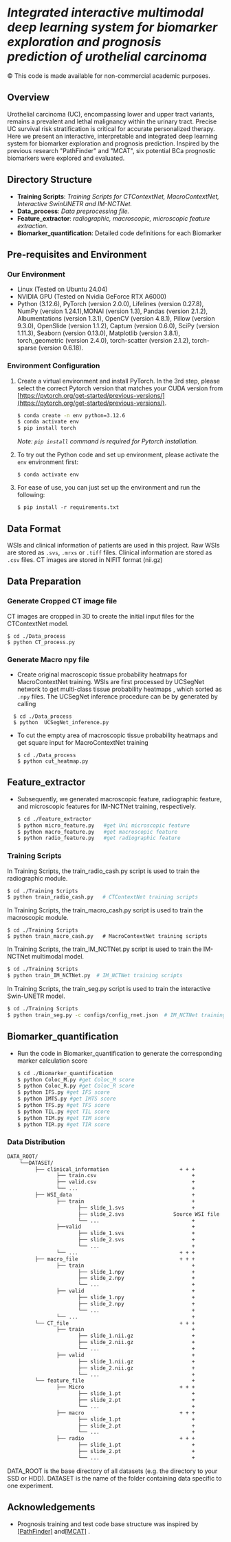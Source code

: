 # ***Integrated interactive multimodal deep learning system for biomarker exploration and prognosis prediction of urothelial carcinoma***

© This code is made available for non-commercial academic purposes. 

## Overview
Urothelial carcinoma (UC), encompassing lower and upper tract variants, remains a prevalent and lethal malignancy within the urinary tract. Precise  UC survival risk stratification is critical for accurate personalized therapy. Here we present an interactive, interpretable and  integrated deep learning system for biomarker exploration and prognosis prediction. Inspired by the previous research "PathFinder" and "MCAT", six potential BCa prognostic biomarkers were explored and evaluated.

## Directory Structure

* **Training Scripts**: *Training Scripts for CTContextNet, MacroContextNet, Interactive SwinUNETR and  IM-NCTNet.*
* **Data_process**: *Data preprocessing file.*
* **Feature_extractor**: *radiographic, macroscopic, microscopic feature extraction.*
* **Biomarker_quantification**: Detailed code definitions for each Biomarker


## Pre-requisites and Environment

### Our Environment
* Linux (Tested on Ubuntu 24.04)
* NVIDIA GPU (Tested on Nvidia GeForce RTX A6000)
* Python (3.12.6), PyTorch (version 2.0.0), Lifelines (version 0.27.8), NumPy (version 1.24.1),MONAI (version 1.3), Pandas (version 2.1.2), Albumentations (version 1.3.1), OpenCV (version 4.8.1), Pillow (version 9.3.0), OpenSlide (version 1.1.2), Captum (version 0.6.0), SciPy (version 1.11.3), Seaborn (version 0.13.0), Matplotlib (version 3.8.1), torch_geometric (version 2.4.0), torch-scatter (version 2.1.2), torch-sparse (version 0.6.18).
### Environment Configuration
1. Create a virtual environment and install PyTorch. In the 3rd step, please select the correct Pytorch version that matches your CUDA version from [https://pytorch.org/get-started/previous-versions/](https://pytorch.org/get-started/previous-versions/).
   ```bash
   $ conda create -n env python=3.12.6
   $ conda activate env
   $ pip install torch
   ```
      *Note:  `pip install` command is required for Pytorch installation.*
   
2. To try out the Python code and set up environment, please activate the `env` environment first:

   ``` shell
   $ conda activate env
   ```
3. For ease of use, you can just set up the environment and run the following:
   ``` shell
   $ pip install -r requirements.txt
   ```

## Data Format

WSIs and clinical information of patients are used in this project. Raw WSIs are stored as ```.svs```, ```.mrxs``` or ```.tiff``` files. Clinical information are stored as ```.csv``` files. CT images are stored in NIFIT format (nii.gz)

## Data Preparation

### Generate Cropped CT image file

CT images are cropped in 3D to create the initial input files for the CTContextNet model.

```shell
$ cd ./Data_process
$ python CT_process.py
```

### Generate Macro npy file

- Create original macroscopic tissue probability heatmaps for MacroContextNet training. WSIs are first processed by  UCSegNet  network to get multi-class tissue probability heatmaps , which sorted as ```.npy``` files. The UCSegNet inference  procedure can be by generated by calling

``` shell
  $ cd ./Data_process
  $ python  UCSegNet_inference.py
```

* To cut the empty area of macroscopic tissue probability heatmaps and get square input for MacroContextNet training

    ``` shell
    $ cd ./Data_process
    $ python cut_heatmap.py
    ```

## Feature_extractor

- Subsequently, we generated macroscopic feature, radiographic feature, and microscopic features for IM-NCTNet training, respectively. 

  ```bash
  $ cd ./Feature_extractor
  $ python micro_feature.py   #get Uni microscopic feature
  $ python macro_feature.py   #get macroscopic feature
  $ python radio_feature.py   #get radiographic feature
  ```

### Training Scripts

In Training Scripts, the train_radio_cash.py script is used to train the radiographic module.

```bash
$ cd ./Training Scripts
$ python train_radio_cash.py   # CTContextNet training scripts 
```

In Training Scripts, the train_macro_cash.py script is used to train the macroscopic module.

```shell
$ cd ./Training Scripts
$ python train_macro_cash.py   # MacroContextNet training scripts 
```

In Training Scripts, the train_IM_NCTNet.py script is used to train the IM-NCTNet multimodal model.

```bash
$ cd ./Training Scripts
$ python train_IM_NCTNet.py  # IM_NCTNet training scripts 
```

In Training Scripts, the train_seg.py script is used to train the interactive  Swin-UNETR model.

```bash
$ cd ./Training Scripts
$ python train_seg.py -c configs/config_rnet.json  # IM_NCTNet training scripts 
```

## Biomarker_quantification

- Run the code in Biomarker_quantification to generate the corresponding marker calculation score

  ```bash
  $ cd ./Biomarker_quantification
  $ python Coloc_M.py #get Coloc_M score
  $ python Coloc_R.py #get Coloc_R score
  $ python IFS.py #get IFS score
  $ python IMTS.py #get IMTS score
  $ python TFS.py #get TFS score
  $ python TIL.py #get TIL score
  $ python TIM.py #get TIM score
  $ python TIR.py #get TIR score
  ```

### Data Distribution

```bash
DATA_ROOT/
    └──DATASET/
         ├── clinical_information                       + + + 
                ├── train.csv                               +
                ├── valid.csv                               +
                └── ...                                     +
         ├── WSI_data                                       +
                ├── train                                   +
                       ├── slide_1.svs                      +
                       ├── slide_2.svs                Source WSI file
                       └── ...                              +
                ├──valid                                    +
                       ├── slide_1.svs                      +
                       ├── slide_2.svs                      +
                       └── ...                              +
                └── ...                                 + + +
         ├── macro_file                                 + + +
                ├── train                                   +
                       ├── slide_1.npy                      +
                       ├── slide_2.npy                      +
                       └── ...                              +
                ├── valid                                   +
                       ├── slide_1.npy                      +
                       ├── slide_2.npy                      +
                       └── ...                              +
                └── ...                                     +
         └── CT_file                                    + + +
                ├── train                                   +
                       ├── slide_1.nii.gz                   +
                       ├── slide_2.nii.gz                   +
                       └── ...                              +
                ├── valid                                   +
                       ├── slide_1.nii.gz                   +
                       ├── slide_2.nii.gz                   +
                       └── ...                              +        
         └── feature_file                                   +
                ├── Micro                               + + +
                       ├── slide_1.pt                       +
                       ├── slide_2.pt                       +
                       └── ...                              +
                ├── macro                               + + +
                       ├── slide_1.pt                       +
                       ├── slide_2.pt                       +
                       └── ...                              +    
                ├── radio                               + + +
                       ├── slide_1.pt                       +
                       ├── slide_2.pt                       +
                       └── ...                              +   
```
DATA_ROOT is the base directory of all datasets (e.g. the directory to your SSD or HDD). DATASET is the name of the folder containing data specific to one experiment.


## Acknowledgements
- Prognosis training and test code base structure was inspired by [[PathFinder]](https://github.com/mahmoodlab/PathomicFusion) and[[MCAT]](https://github.com/mahmoodlab/MCAT) .

  

  



